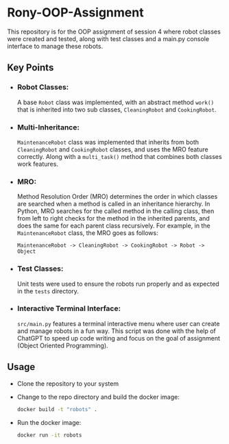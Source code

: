# Rony-OOP-Assignment

This repository is for the OOP assignment of session 4 where robot classes were created and tested, along with test classes and a main.py console interface to manage these robots.

## Key Points

- ### Robot Classes:
    A base `Robot` class was implemented, with an abstract method `work()` that is inherited into two sub classes, `CleaningRobot` and `CookingRobot`.

- ### Multi-Inheritance:
    `MaintenanceRobot` class was implemented that inherits from both `CleaningRobot` and `CookingRobot` classes, and uses the MRO feature correctly. Along with a `multi_task()` method that combines both classes work features.

- ### MRO:
    Method Resolution Order (MRO) determines the order in which classes are searched when a method is called in an inheritance hierarchy. In Python, MRO searches for the called method in the calling class, then from left to right checks for the method in the inherited parents, and does the same for each parent class recursively. For example, in the `MaintenanceRobot` class, the MRO goes as follows: 
    ```
    MaintenanceRobot -> CleaningRobot -> CookingRobot -> Robot -> Object
    ```
- ### Test Classes:
    Unit tests were used to ensure the robots run properly and as expected in the `tests` directory.
- ### Interactive Terminal Interface:
    `src/main.py` features a terminal interactive menu where user can create and manage robots in a fun way. This script was done with the help of ChatGPT to speed up code writing and focus on the goal of assignment (Object Oriented Programming).

## Usage
- Clone the repository to your system

- Change to the repo directory and build the docker image:
    ```bash
    docker build -t "robots" .
    ```

- Run the docker image:
    ```bash
    docker run -it robots
    ```
